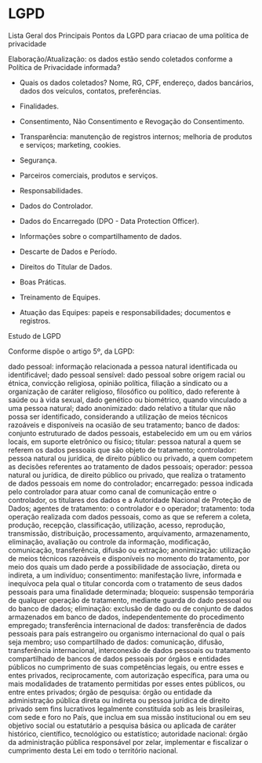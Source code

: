 # LGPD

Lista Geral dos Principais Pontos da LGPD para criacao de uma politica de privacidade

Elaboração/Atualização: os dados estão sendo coletados conforme a Política de Privacidade informada?

- Quais os dados coletados? Nome, RG, CPF, endereço, dados bancários, dados dos veículos, contatos, preferências.
- Finalidades.

- Consentimento, Não Consentimento e Revogação do Consentimento.

- Transparência: manutenção de registros internos; melhoria de produtos e serviços; marketing, cookies.

- Segurança.

- Parceiros comerciais, produtos e serviços.

- Responsabilidades.

- Dados do Controlador.

- Dados do Encarregado (DPO - Data Protection Officer).

- Informações sobre o compartilhamento de dados.

- Descarte de Dados e Período.

- Direitos do Titular de Dados.

- Boas Práticas.

- Treinamento de Equipes.

- Atuação das Equipes: papeis e responsabilidades; documentos e registros.

Estudo de LGPD

Conforme dispõe o artigo 5º, da LGPD:

dado pessoal: informação relacionada a pessoa natural identificada ou identificável;
dado pessoal sensível: dado pessoal sobre origem racial ou étnica, convicção religiosa, opinião política, filiação a sindicato ou a organização de caráter religioso, filosófico ou político, dado referente à saúde ou à vida sexual, dado genético ou biométrico, quando vinculado a uma pessoa natural;
dado anonimizado: dado relativo a titular que não possa ser identificado, considerando a utilização de meios técnicos razoáveis e disponíveis na ocasião de seu tratamento;
banco de dados: conjunto estruturado de dados pessoais, estabelecido em um ou em vários locais, em suporte eletrônico ou físico;
titular: pessoa natural a quem se referem os dados pessoais que são objeto de tratamento;
controlador: pessoa natural ou jurídica, de direito público ou privado, a quem competem as decisões referentes ao tratamento de dados pessoais;
operador: pessoa natural ou jurídica, de direito público ou privado, que realiza o tratamento de dados pessoais em nome do controlador;
encarregado: pessoa indicada pelo controlador para atuar como canal de comunicação entre o controlador, os titulares dos dados e a Autoridade Nacional de Proteção de Dados;
agentes de tratamento: o controlador e o operador;
tratamento: toda operação realizada com dados pessoais, como as que se referem a coleta, produção, recepção, classificação, utilização, acesso, reprodução, transmissão, distribuição, processamento, arquivamento, armazenamento, eliminação, avaliação ou controle da informação, modificação, comunicação, transferência, difusão ou extração;
anonimização: utilização de meios técnicos razoáveis e disponíveis no momento do tratamento, por meio dos quais um dado perde a possibilidade de associação, direta ou indireta, a um indivíduo;
consentimento: manifestação livre, informada e inequívoca pela qual o titular concorda com o tratamento de seus dados pessoais para uma finalidade determinada;
bloqueio: suspensão temporária de qualquer operação de tratamento, mediante guarda do dado pessoal ou do banco de dados;
eliminação: exclusão de dado ou de conjunto de dados armazenados em banco de dados, independentemente do procedimento empregado;
transferência internacional de dados: transferência de dados pessoais para país estrangeiro ou organismo internacional do qual o país seja membro;
uso compartilhado de dados: comunicação, difusão, transferência internacional, interconexão de dados pessoais ou tratamento compartilhado de bancos de dados pessoais por órgãos e entidades públicos no cumprimento de suas competências legais, ou entre esses e entes privados, reciprocamente, com autorização específica, para uma ou mais modalidades de tratamento permitidas por esses entes públicos, ou entre entes privados;
órgão de pesquisa: órgão ou entidade da administração pública direta ou indireta ou pessoa jurídica de direito privado sem fins lucrativos legalmente constituída sob as leis brasileiras, com sede e foro no País, que inclua em sua missão institucional ou em seu objetivo social ou estatutário a pesquisa básica ou aplicada de caráter histórico, científico, tecnológico ou estatístico;
autoridade nacional: órgão da administração pública responsável por zelar, implementar e fiscalizar o cumprimento desta Lei em todo o território nacional.
